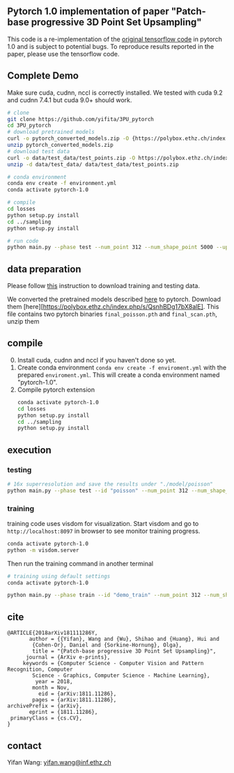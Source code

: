 ## Pytorch 1.0 implementation of paper "Patch-base progressive 3D Point Set Upsampling"
This code is a re-implementation of the [original tensorflow code](https://github.com/yifita/3PU) in pytorch 1.0 and is subject to potential bugs. 
To reproduce results reported in the paper, please use the tensorflow code.

## Complete Demo ##
Make sure cuda, cudnn, nccl is correctly installed.
We tested with cuda 9.2 and cudnn 7.4.1 but cuda 9.0+ should work.

```bash
# clone
git clone https://github.com/yifita/3PU_pytorch
cd 3PU_pytorch
# download pretrained models
curl -o pytorch_converted_models.zip -O {https://polybox.ethz.ch/index.php/s/QsnhBDg17bX8alE/download}
unzip pytorch_converted_models.zip
# download test data
curl -o data/test_data/test_points.zip -O https://polybox.ethz.ch/index.php/s/wxKg4O05JnyePDK/download
unzip -d data/test_data/ data/test_data/test_points.zip

# conda environment
conda env create -f environment.yml
conda activate pytorch-1.0

# compile
cd losses
python setup.py install
cd ../sampling
python setup.py install

# run code
python main.py --phase test --num_point 312 --num_shape_point 5000 --up_ratio 16 --test_data  "data/test_data/sketchfab_poisson/poisson_5000/*.xyz" --ckpt final_poisson.pth
``` 
## data preparation ##
Please follow [this](https://github.com/yifita/3PU#data-preparation) instruction to download training and testing data.

We converted the pretrained models described [here](https://github.com/yifita/3PU#pretrained-model) to pytorch. Download them [here][https://polybox.ethz.ch/index.php/s/QsnhBDg17bX8alE]. This file contains two pytorch binaries `final_poisson.pth` and `final_scan.pth`, unzip them 

## compile ##

0. Install cuda, cudnn and nccl if you haven't done so yet.
1. Create conda environment `conda env create -f enviroment.yml` with the prepared `enviroment.yml`. This will create a conda environment named "pytorch-1.0".
2. Compile pytorch extension
    ````bash
    conda activate pytorch-1.0
    cd losses
    python setup.py install
    cd ../sampling
    python setup.py install
    ````

## execution ##

### testing ###
```bash
# 16x superresolution and save the results under "./model/poisson"
python main.py --phase test --id "poisson" --num_point 312 --num_shape_point 5000 --up_ratio 16 --test_data  "data/test_data/sketchfab_poisson/poisson_5000/*.xyz" --ckpt ./model/final_poisson.pth 
```
### training ###
training code uses visdom for visualization. Start visdom and go to `http://localhost:8097` in browser to see monitor training progress.
```bash
conda activate pytorch-1.0
python -m visdom.server
```
Then run the training command in another terminal
```bash
# training using default settings
conda activate pytorch-1.0

python main.py --phase train --id "demo_train" --num_point 312 --num_shape_point 5000 --up_ratio 16 --h5_data train_poisson_310_poisson_625_poisson_1250_poisson_2500_poisson_5000_poisson_10000_poisson_20000_poisson_40000_poisson_80000.hdf5
```

## cite ##
```
@ARTICLE{2018arXiv181111286Y,
       author = {{Yifan}, Wang and {Wu}, Shihao and {Huang}, Hui and
        {Cohen-Or}, Daniel and {Sorkine-Hornung}, Olga},
        title = "{Patch-base progressive 3D Point Set Upsampling}",
      journal = {ArXiv e-prints},
     keywords = {Computer Science - Computer Vision and Pattern Recognition, Computer
        Science - Graphics, Computer Science - Machine Learning},
         year = 2018,
        month = Nov,
          eid = {arXiv:1811.11286},
        pages = {arXiv:1811.11286},
archivePrefix = {arXiv},
       eprint = {1811.11286},
 primaryClass = {cs.CV},
}
```


## contact ##
Yifan Wang: yifan.wang@inf.ethz.ch